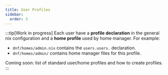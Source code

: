 ```yaml
---
title: User Profiles
sidebar:
  order: 3
---
```


:::tip[Work in progress]
Each user have a **profile declaration** in the general nix configuration and a **home profile** used by home manager. For example:

- `dnf/homes/admin.nix` contains the `users.users.` declaration.
- `dnf/homes/admin/` contains home manager files for this profile.

Coming soon: list of standard user/home profiles and how to create profiles.
:::
